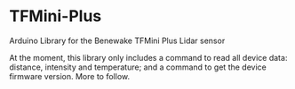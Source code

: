 # TFMini-Plus
Arduino Library for the Benewake TFMini Plus Lidar sensor

At the moment, this library only includes a command to read all device data: distance, intensity and temperature; and a command to get the device firmware version. More to follow.
